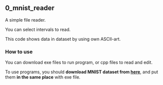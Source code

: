 ## 0_mnist_reader

A simple file reader.

You can select intervals to read.

This code shows data in dataset by using own ASCII-art.

### How to use

You can download exe files to run program, or cpp files to read and edit.

To use programs, you should **download MNIST dataset from [here](http://yann.lecun.com/exdb/mnist/)**, and put them **in the same place** with exe file.
